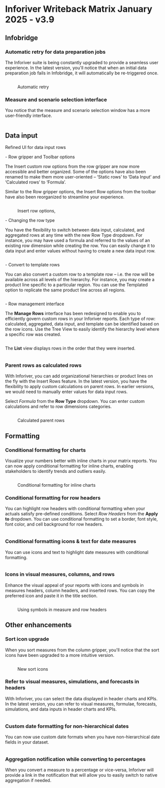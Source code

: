 # Inforiver Writeback Matrix January 2025 - v3.9





## Infobridge

### Automatic retry for data preparation jobs

The Inforiver suite is being constantly upgraded to provide a seamless user experience. In the latest version, you'll notice that when an initial data preparation job fails in Infobridge, it will automatically be re-triggered once.&#x20;

<figure><img src="../.gitbook/assets/image (1149).png" alt=""><figcaption><p>Automatic retry</p></figcaption></figure>

### Measure and scenario selection interface&#x20;

You notice that the measure and scenario selection window has a more user-friendly interface.&#x20;

<figure><img src="../.gitbook/assets/Untitled Project (11).gif" alt=""><figcaption></figcaption></figure>

## Data input

Refined UI for data input rows

\-          Row gripper and Toolbar options

The Insert custom row options from the row gripper are now more accessible and better organized. Some of the options have also been renamed to make them more user-oriented – ‘Static rows’ to ‘Data Input’ and ‘Calculated rows’ to ‘Formula’.

Similar to the Row gripper options, the Insert Row options from the toolbar have also been reorganized to streamline your experience.

<figure><img src="../.gitbook/assets/image (1151).png" alt=""><figcaption><p>Insert row options,</p></figcaption></figure>

\-          Changing the row type

You have the flexibility to switch between data input, calculated, and aggregated rows at any time with the new Row Type dropdown. For instance, you may have used a formula and referred to the values of an existing row dimension while creating the row. You can easily change it to data input and enter values without having to create a new data input row.

<figure><img src="../.gitbook/assets/image (1152).png" alt=""><figcaption></figcaption></figure>

\-          Convert to template rows

You can also convert a custom row to a template row – i.e. the row will be available across all levels of the hierarchy. For instance, you may create a product line specific to a particular region. You can use the Templated option to replicate the same product line across all regions.

<figure><img src="../.gitbook/assets/image (1153).png" alt=""><figcaption></figcaption></figure>

\-          Row management interface

The **Manage Rows** interface has been redesigned to enable you to efficiently govern custom rows in your Inforiver reports. Each type of row: calculated, aggregated, data input, and template can be identified based on the row icons. Use the Tree View to easily identify the hierarchy level where a specific row was created.

<figure><img src="../.gitbook/assets/image (1154).png" alt=""><figcaption></figcaption></figure>

The **List** view displays rows in the order that they were inserted.

<figure><img src="../.gitbook/assets/image (1155).png" alt=""><figcaption></figcaption></figure>

### Parent rows as calculated rows

With Inforiver, you can add organizational hierarchies or product lines on the fly with the Insert Rows feature. In the latest version, you have the flexibility to apply custom calculations on parent rows. In earlier versions, we would need to manually enter values for data input rows.

Select _Formula_ from the **Row Type** dropdown. You can enter custom calculations and refer to row dimensions categories.

<figure><img src="../.gitbook/assets/image (1150).png" alt=""><figcaption><p>Calculated parent rows</p></figcaption></figure>

## Formatting

### Conditional formatting for charts

Visualize your numbers better with inline charts in your matrix reports. You can now apply conditional formatting for inline charts, enabling stakeholders to identify trends and outliers easily. &#x20;

<figure><img src="../.gitbook/assets/image (1138).png" alt=""><figcaption><p>Conditional formatting for inline charts</p></figcaption></figure>

### Conditional formatting for row headers

You can highlight row headers with conditional formatting when your actuals satisfy pre-defined conditions. Select _Row Headers_ from the **Apply to** dropdown. You can use conditional formatting to set a border, font style, font color, and cell background for row headers.

<figure><img src="../.gitbook/assets/image.png" alt=""><figcaption></figcaption></figure>

### Conditional formatting icons & text for date measures

You can use icons and text to highlight date measures with conditional formatting.&#x20;

<figure><img src="../.gitbook/assets/image (3).png" alt=""><figcaption></figcaption></figure>

### Icons in visual measures, columns, and rows

Enhance the visual appeal of your reports with icons and symbols in measures headers, column headers, and inserted rows. You can copy the preferred icon and paste it in the title section.

<figure><img src="../.gitbook/assets/image (1136).png" alt=""><figcaption><p>Using symbols in measure and row headers</p></figcaption></figure>

## Other enhancements

### Sort icon upgrade

When you sort measures from the column gripper, you'll notice that the sort icons have been upgraded to a more intuitive version.

<figure><img src="../.gitbook/assets/image (1137).png" alt=""><figcaption><p>New sort icons</p></figcaption></figure>

### Refer to visual measures, simulations, and forecasts in headers

With Inforiver, you can select the data displayed in header charts and KPIs. In the latest version, you can refer to visual measures, formulae, forecasts, simulations, and data inputs in header charts and KPIs.

<figure><img src="../.gitbook/assets/image (1).png" alt=""><figcaption></figcaption></figure>

### Custom date formatting for non-hierarchical dates

You can now use custom date formats when you have non-hierarchical date fields in your dataset.

<figure><img src="../.gitbook/assets/image (2).png" alt=""><figcaption></figcaption></figure>

### Aggregation notification while converting to percentages

When you convert a measure to a percentage or vice-versa, Inforiver will provide a link in the notification that will allow you to easily switch to native aggregation if needed.

<figure><img src="../.gitbook/assets/image (5).png" alt=""><figcaption></figcaption></figure>

